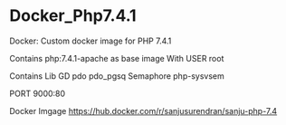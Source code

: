# Docker_Php7.4.1
Docker: Custom docker image for PHP 7.4.1

Contains php:7.4.1-apache as base image
With USER root

Contains Lib 
GD
pdo pdo_pgsq
Semaphore php-sysvsem

PORT 9000:80

Docker Imgage 
https://hub.docker.com/r/sanjusurendran/sanju-php-7.4
